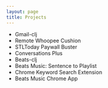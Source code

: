 ```yaml
---
layout: page
title: Projects
---
```


* Gmail-clj
* Remote Whoopee Cushion
* STLToday Paywall Buster
* Conversations Plus
* Beats-clj
* Beats Music: Sentence to Playlist
* Chrome Keyword Search Extension
* Beats Music Chrome App